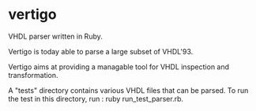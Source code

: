 # vertigo
VHDL parser written in Ruby.

Vertigo is today able to parse a large subset of VHDL'93.

Vertigo aims at providing a managable tool for VHDL inspection and transformation.

A "tests" directory contains various VHDL files that can be parsed.
To run the test in this directory, run : ruby run_test_parser.rb.
